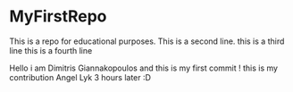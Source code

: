 # MyFirstRepo
This is a repo for educational purposes.
This is a second line.
this is a third line
this is a fourth line

Hello i am Dimitris Giannakopoulos and this is my first commit !
this is my contribution Angel Lyk
3 hours later :D

